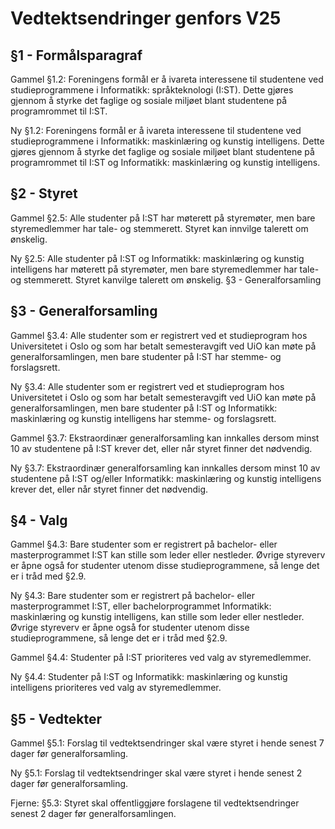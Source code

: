 # Vedtektsendringer genfors V25
## §1 - Formålsparagraf

Gammel §1.2: Foreningens formål er å ivareta interessene til studentene ved studieprogrammene i Informatikk: språkteknologi (I:ST). Dette gjøres gjennom å styrke det faglige og sosiale miljøet blant studentene på programrommet til I:ST.

Ny §1.2: Foreningens formål er å ivareta interessene til studentene ved studieprogrammene i Informatikk: maskinlæring og kunstig intelligens. Dette gjøres gjennom å styrke det faglige og sosiale miljøet blant studentene på programrommet til I:ST og Informatikk: maskinlæring og kunstig intelligens.

## §2 - Styret

Gammel §2.5: Alle studenter på I:ST har møterett på styremøter, men bare styremedlemmer har tale- og stemmerett. Styret kan innvilge talerett om ønskelig.

Ny §2.5: Alle studenter på I:ST og Informatikk: maskinlæring og kunstig intelligens har møterett på styremøter, men bare styremedlemmer har tale- og stemmerett. Styret kanvilge talerett om ønskelig.
§3 - Generalforsamling

## §3 - Generalforsamling

Gammel §3.4: Alle studenter som er registrert ved et studieprogram hos Universitetet i Oslo og som har betalt semesteravgift ved UiO kan møte på generalforsamlingen, men bare studenter på I:ST har stemme- og forslagsrett.

Ny §3.4: Alle studenter som er registrert ved et studieprogram hos Universitetet i Oslo og som har betalt semesteravgift ved UiO kan møte på generalforsamlingen, men bare studenter på I:ST og Informatikk: maskinlæring og kunstig intelligens har stemme- og forslagsrett.

Gammel §3.7: Ekstraordinær generalforsamling kan innkalles dersom minst 10 av studentene på I:ST krever det, eller når styret finner det nødvendig.

Ny §3.7: Ekstraordinær generalforsamling kan innkalles dersom minst 10 av studentene på I:ST og/eller Informatikk: maskinlæring og kunstig intelligens krever det, eller når styret finner det nødvendig.

## §4 - Valg

Gammel §4.3: Bare studenter som er registrert på bachelor- eller masterprogrammet I:ST kan stille som leder eller nestleder. Øvrige styreverv er åpne også for studenter utenom disse studieprogrammene, så lenge det er i tråd med §2.9.

Ny §4.3: Bare studenter som er registrert på bachelor- eller masterprogrammet I:ST, eller bachelorprogrammet Informatikk: maskinlæring og kunstig intelligens, kan stille som leder eller nestleder. Øvrige styreverv er åpne også for studenter utenom disse studieprogrammene, så lenge det er i tråd med §2.9.

Gammel §4.4: Studenter på I:ST prioriteres ved valg av styremedlemmer.

Ny §4.4: Studenter på I:ST og Informatikk: maskinlæring og kunstig intelligens prioriteres ved valg av styremedlemmer.

## §5 - Vedtekter

Gammel §5.1: Forslag til vedtektsendringer skal være styret i hende senest 7 dager før generalforsamling.

Ny §5.1: Forslag til vedtektsendringer skal være styret i hende senest 2 dager før generalforsamling.

Fjerne: §5.3: Styret skal offentliggjøre forslagene til vedtektsendringer senest 2 dager før generalforsamlingen.
